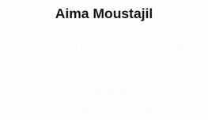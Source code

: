 <!DOCTYPE html>
<html lang="en">
<head>
  <meta charset="UTF-8">
  <meta name="viewport" content="width=device-width, initial-scale=1.0">
  <title>Aima Moustajil's Portfolio</title>
  <style>
    body {
      font-family: Arial, sans-serif;
      margin: 0;
      padding: 0;
    }
    .container {
      width: 80%;
      margin: 0 auto;
      text-align: center;
    }
    .description {
      font-size: 1.2rem;
      margin-top: 20px;
      animation: fadeIn 1s ease-in-out;
    }
    @keyframes fadeIn {
      0% { opacity: 0; }
      100% { opacity: 1; }
    }
  </style>
</head>
<body>
  <div class="container">
    <h1>Aima Moustajil</h1>
    <div class="description">
      <p>I'm a 19-year-old mobile application developer passionate about creating innovative solutions.</p>
      <p>Contact me via:</p>
      <ul>
        <li><a href="https://www.linkedin.com/in/aima-moustajil" target="_blank">LinkedIn</a></li>
        <li>Email: your-email@example.com</li>
        <li>Phone: +1234567890</li>
      </ul>
    </div>
  </div>
</body>
</html>
